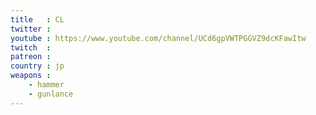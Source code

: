 ```yaml
---
title   : CL
twitter :
youtube : https://www.youtube.com/channel/UCd6gpVWTPGGVZ9dcKFawItw
twitch  :
patreon :
country : jp
weapons :
    - hammer
    - gunlance
---
```

